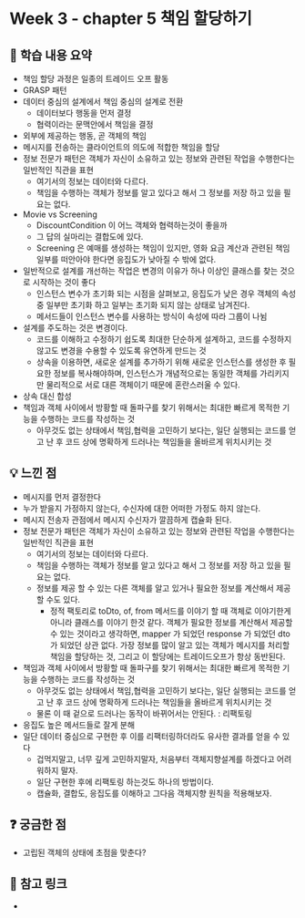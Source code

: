 # Week 3 - chapter 5 책임 할당하기

## 📌 학습 내용 요약
- 책임 할당 과정은 일종의 트레이드 오프 활동
- GRASP 패턴
- 데이터 중심의 설계에서 책임 중심의 설계로 전환
  - 데이터보다 행동을 먼저 결정
  - 협력이라는 문맥안에서 책임을 결정
- 외부에 제공하는 행동, 곧 객체의 책임
- 메시지를 전송하는 클라이언트의 의도에 적합한 책임을 할당
- 정보 전문가 패턴은 객체가 자신이 소유하고 있는 정보와 관련된 작업을 수행한다는 일반적인 직관을 표현
  - 여기서의 정보는 데이터와 다르다.
  - 책임을 수행하는 객체가 정보를 알고 있다고 해서 그 정보를 저장 하고 있을 필요는 없다.
- Movie vs Screening
  - DiscountCondition 이 어느 객체와 협력하는것이 좋을까
  - 그 답의 실마리는 결합도에 있다.
  - Screening 은 예매를 생성하는 책임이 있지만, 영화 요금 계산과 관련된 책임 일부를 떠안아야 한다면 응집도가 낮아질 수 밖에 없다.
- 일반적으로 설계를 개선하는 작업은 변경의 이유가 하나 이상인 클래스를 찾는 것으로 시작하는 것이 좋다
  - 인스턴스 변수가 초기화 되는 시점을 살펴보고, 응집도가 낮은 경우 객체의 속성 중 일부만 초기화 하고 일부는 초기화 되지 않는 상태로 남겨진다.
  - 메서드들이 인스턴스 변수를 사용하는 방식이 속성에 따라 그룹이 나뉨
- 설계를 주도하는 것은 변경이다.
  - 코드를 이해하고 수정하기 쉽도록 최대한 단순하게 설계하고, 코드를 수정하지 않고도 변경을 수용할 수 있도록 유연하게 만드는 것
  - 상속을 이용하면, 새로운 설계를 추가하기 위해 새로운 인스턴스를 생성한 후 필요한 정보를 복사해야하며, 인스턴스가 개념적으로는 동일한 객체를 가리키지만 물리적으로 서로 대른 객체이기 때문에 혼란스러울 수 있다.
- 상속 대신 합성
- 책임과 객체 사이에서 방황할 때 돌파구를 찾기 위해서는 최대한 빠르게 목적한 기능을 수행하는 코드를 작성하는 것
  - 아무것도 없는 상태에서 책임,협력을 고민하기 보다는, 일단 실행되는 코드를 얻고 난 후 코드 상에 명확하게 드러나는 책임들을 올바르게 위치시키는 것

## 💡 느낀 점
- 메시지를 먼저 결정한다
- 누가 받을지 가정하지 않는다, 수신자에 대한 어떠한 가정도 하지 않는다.
- 메시지 전송자 관점에서 메시지 수신자가 깔끔하게 캡슐화 된다.
- 정보 전문가 패턴은 객체가 자신이 소유하고 있는 정보와 관련된 작업을 수행한다는 일반적인 직관을 표현
  - 여기서의 정보는 데이터와 다르다.
  - 책임을 수행하는 객체가 정보를 알고 있다고 해서 그 정보를 저장 하고 있을 필요는 없다.
  - 정보를 제공 할 수 있는 다른 객체를 알고 있거나 필요한 정보를 계산해서 제공할 수도 있다.
    - 정적 팩토리로 toDto, of, from 메서드를 이야기 할 때 객체로 이야기한게 아니라 클래스를 이야기 한것 같다.
      객체가 필요한 정보를 계산해서 제공할 수 있는 것이라고 생각하면, mapper 가 되었던 response 가 되었던 dto가 되었던 상관 없다.
      가장 정보를 많이 알고 있는 객체가 메시지를 처리할 책임을 할당하는 것, 그리고 이 할당에는 트레이드오프가 항상 동반된다.
- 책임과 객체 사이에서 방황할 때 돌파구를 찾기 위해서는 최대한 빠르게 목적한 기능을 수행하는 코드를 작성하는 것
  - 아무것도 없는 상태에서 책임,협력을 고민하기 보다는, 일단 실행되는 코드를 얻고 난 후 코드 상에 명확하게 드러나는 책임들을 올바르게 위치시키는 것
  - 물론 이 때 겉으로 드러나는 동작이 바뀌어서는 안된다. : 리팩토링
- 응집도 높은 메서드들로 잘게 분해
- 일단 데이터 중심으로 구현한 후 이를 리팩터링하더라도 유사한 결과를 얻을 수 있다
  - 겁먹지말고, 너무 깊게 고민하지말자, 처음부터 객체지향설계를 하겠다고 어려워하지 말자.
  - 일단 구현한 후에 리팩토링 하는것도 하나의 방법이다.
  - 캡슐화, 결합도, 응집도를 이해하고 그다음 객체지향 원칙을 적용해보자.


## ❓ 궁금한 점
- 고립된 객체의 상태에 초점을 맞춘다?


## 🔗 참고 링크
-


